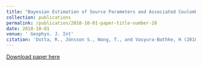 ```yaml
---
title: "Bayesian Estimation of Source Parameters and Associated Coulomb Failure Stress Changes for the 2005 Fukuoka (Japan) Earthquake"
collection: publications
permalink: /publication/2018-10-01-paper-title-number-28
date: 2018-10-01
venue: ' Geophys. J. Int'
citation: 'Dutta, R., Jónsson S., Wang, T., and Vasyura-Bathke, H (2018), Bayesian Estimation of Source Parameters and Associated Coulomb Failure Stress Changes for the 2005 Fukuoka (Japan) Earthquake， Geophys. J. Int, doi: 10.1093/gji/ggx551'
---
```

[Download paper here](http://academicpages.github.io/files/paper2.pdf)
